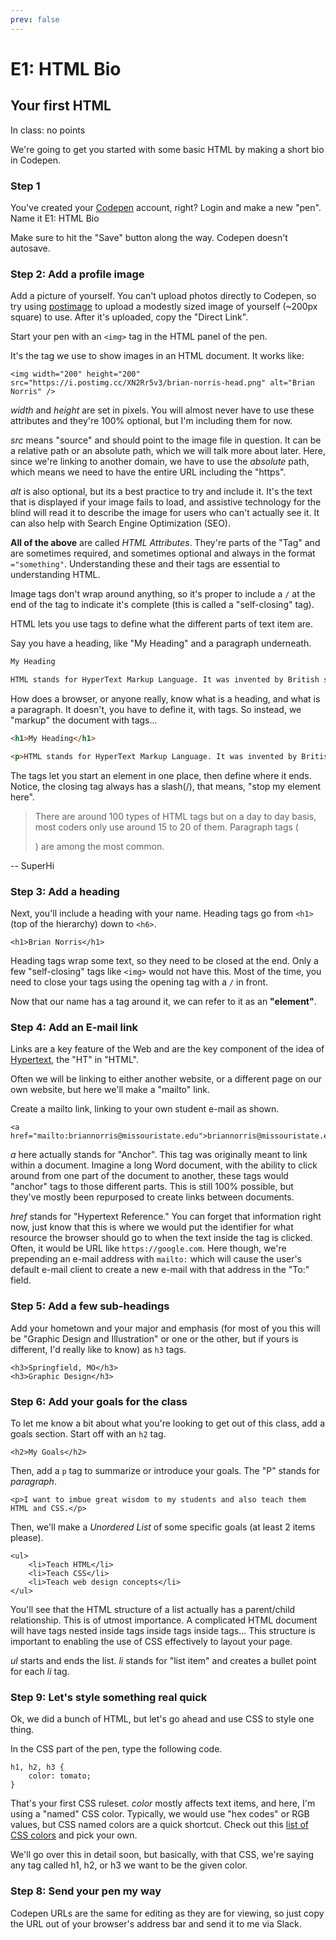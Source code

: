 ```yaml
---
prev: false
---
```


# E1: HTML Bio

## Your first HTML

In class: no points

We're going to get you started with some basic HTML by making a short bio in Codepen.

### Step 1

You've created your [Codepen](https://codepen.io) account, right? Login and make a new "pen". Name it E1: HTML Bio

Make sure to hit the "Save" button along the way. Codepen doesn't autosave.

### Step 2: Add a profile image

Add a picture of yourself. You can't upload photos directly to Codepen, so try using [postimage](https://postimg.cc) to upload a modestly sized image of yourself (~200px square) to use. After it's uploaded, copy the "Direct Link".

Start your pen with an `<img>` tag in the HTML panel of the pen. 

It's the tag we use to show images in an HTML document. It works like:

``` html{4}
<img width="200" height="200" src="https://i.postimg.cc/XN2Rr5v3/brian-norris-head.png" alt="Brian Norris" />
```

_width_ and _height_ are set in pixels. You will almost never have to use these attributes and they're 100% optional, but I'm including them for now.

_src_ means "source" and should point to the image file in question. It can be a relative path or an absolute path, which we will talk more about later. Here, since we're linking to another domain, we have to use the _absolute_ path, which means we need to have the entire URL including the "https". 

_alt_ is also optional, but its a best practice to try and include it. It's the text that is displayed if your image fails to load, and assistive technology for the blind will read it to describe the image for users who can't actually see it. It can also help with Search Engine Optimization (SEO).

**All of the above** are called _HTML Attributes_. They're parts of the "Tag" and are sometimes required, and sometimes optional and always in the format `="something"`. Understanding these and their tags are essential to understanding HTML. 

Image tags don't wrap around anything, so it's proper to include a `/` at the end of the tag to indicate it's complete (this is called a "self-closing" tag).

HTML lets you use tags to define what the different parts of text item are. 

Say you have a heading, like "My Heading" and a paragraph underneath. 

```html
My Heading

HTML stands for HyperText Markup Language. It was invented by British scientist Tim Berners-Lee in the late 1980s when he was working at a laboratory called CERN in Switzerland. Hard to imagine but in those days computer files basically sat on one machine and couldn’t easily be read by another. Not only did Tim invent HTML to “mark up” (or format) text, he invented the first web browser so he could read those files from anywhere.
```

How does a browser, or anyone really, know what is a heading, and what is a paragraph. It doesn't, you have to define it, with tags. So instead, we "markup" the document with tags...

```html
<h1>My Heading</h1>

<p>HTML stands for HyperText Markup Language. It was invented by British scientist Tim Berners-Lee in the late 1980s when he was working at a laboratory called CERN in Switzerland. Hard to imagine but in those days computer files basically sat on one machine and couldn’t easily be read by another. Not only did Tim invent HTML to “mark up” (or format) text, he invented the first web browser so he could read those files from anywhere.</p>
```

The tags let you start an element in one place, then define where it ends. Notice, the closing tag always has a slash(/), that means, "stop my element here". 

> There are around 100 types of HTML tags but on a day to day basis, most coders only use around 15 to 20 of them. Paragraph tags (<p>) are among the most common.

-- SuperHi

### Step 3: Add a heading

Next, you'll include a heading with your name. Heading tags go from `<h1>` (top of the hierarchy) down to `<h6>`.

``` html{4}
<h1>Brian Norris</h1>
```

Heading tags wrap some text, so they need to be closed at the end. Only a few "self-closing" tags like `<img>` would not have this. Most of the time, you need to close your tags using the opening tag with a `/` in front.

Now that our name has a tag around it, we can refer to it as an **"element"**.

### Step 4: Add an E-mail link

Links are a key feature of the Web and are the key component of the idea of [Hypertext](https://en.wikipedia.org/wiki/Hypertext), the "HT" in "HTML".

Often we will be linking to either another website, or a different page on our own website, but here we'll make a "mailto" link. 

Create a mailto link, linking to your own student e-mail as shown.

```html{4}
<a href="mailto:briannorris@missouristate.edu">briannorris@missouristate.edu</a>
```

_a_ here actually stands for "Anchor". This tag was originally meant to link within a document. Imagine a long Word document, with the ability to click around from one part of the document to another, these tags would "anchor" tags to those different parts. This is still 100% possible, but they've mostly been repurposed to create links between documents.

_href_ stands for "Hypertext Reference." You can forget that information right now, just know that this is where we would put the identifier for what resource the browser should go to when the text inside the tag is clicked. Often, it would be URL like `https://google.com`. Here though, we're prepending an e-mail address with `mailto:` which will cause the user's default e-mail client to create a new e-mail with that address in the "To:" field.

### Step 5: Add a few sub-headings

Add your hometown and your major and emphasis (for most of you this will be "Graphic Design and Illustration" or one or the other, but if yours is different, I'd really like to know) as `h3` tags.

```html{4}
<h3>Springfield, MO</h3>
<h3>Graphic Design</h3>
```

### Step 6: Add your goals for the class

To let me know a bit about what you're looking to get out of this class, add a goals section. Start off with an `h2` tag.

```html{4}
<h2>My Goals</h2>
```

Then, add a `p` tag to summarize or introduce your goals. The "P" stands for _paragraph_.

```html{4}
<p>I want to imbue great wisdom to my students and also teach them HTML and CSS.</p>
```

Then, we'll make a _Unordered List_ of some specific goals (at least 2 items please). 

```html{4}
<ul>
    <li>Teach HTML</li>
    <li>Teach CSS</li>
    <li>Teach web design concepts</li>
</ul>
```

You'll see that the HTML structure of a list actually has a parent/child relationship. This is of utmost importance. A complicated HTML document will have tags nested inside tags inside tags inside tags... This structure is important to enabling the use of CSS effectively to layout your page.  

_ul_ starts and ends the list. _li_ stands for "list item" and creates a bullet point for each _li_ tag.

### Step 9: Let's style something real quick

Ok, we did a bunch of HTML, but let's go ahead and use CSS to style one thing. 

In the CSS part of the pen, type the following code.

```css{4}
h1, h2, h3 {
    color: tomato;
}
```

That's your first CSS ruleset. _color_ mostly affects text items, and here, I'm using a "named" CSS color. Typically, we would use "hex codes" or RGB values, but CSS named colors are a quick shortcut. Check out this [list of CSS colors](https://css-tricks.com/snippets/css/named-colors-and-hex-equivalents/) and pick your own. 

We'll go over this in detail soon, but basically, with that CSS, we're saying any tag called h1, h2, or h3 we want to be the given color. 

### Step 8: Send your pen my way

Codepen URLs are the same for editing as they are for viewing, so just copy the URL out of your browser's address bar and send it to me via Slack.

